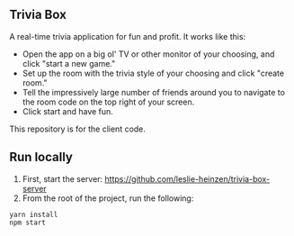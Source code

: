 ## Trivia Box

A real-time trivia application for fun and profit. It works like this:

- Open the app on a big ol' TV or other monitor of your choosing, and click "start a new game."
- Set up the room with the trivia style of your choosing and click "create room."
- Tell the impressively large number of friends around you to navigate to the room code on the top right of your screen.
- Click start and have fun.

This repository is for the client code.

## Run locally
1. First, start the server: https://github.com/leslie-heinzen/trivia-box-server
2. From the root of the project, run the following:

```
yarn install
npm start
```